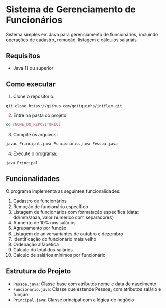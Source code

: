 # Sistema de Gerenciamento de Funcionários

Sistema simples em Java para gerenciamento de funcionários, incluindo operações de cadastro, remoção, listagem e cálculos salariais.

## Requisitos

- Java 11 ou superior

## Como executar

1. Clone o repositório:
```bash
git clone https://github.com/gotiquinha/iniflex.git
```

2. Entre na pasta do projeto:
```bash
cd [NOME_DO_REPOSITORIO]
```

3. Compile os arquivos:
```bash
javac Principal.java Funcionario.java Pessoa.java
```

4. Execute o programa:
```bash
java Principal
```

## Funcionalidades

O programa implementa as seguintes funcionalidades:

1. Cadastro de funcionários
2. Remoção de funcionário específico
3. Listagem de funcionários com formatação específica (data: dd/mm/aaaa, valor numérico com separadores)
4. Aumento de 10% nos salários
5. Agrupamento por função
6. Listagem de aniversariantes de outubro e dezembro
7. Identificação do funcionário mais velho
8. Ordenação alfabética
9. Cálculo do total dos salários
10. Cálculo de salários mínimos por funcionário

## Estrutura do Projeto

- `Pessoa.java`: Classe base com atributos nome e data de nascimento
- `Funcionario.java`: Classe que estende Pessoa, com atributos salário e função
- `Principal.java`: Classe principal com a lógica de negócio 
